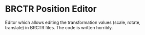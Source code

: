 # BRCTR Position Editor
Editor which allows editing the transformation values (scale, rotate, translate) in BRCTR files. The code is written horribly.